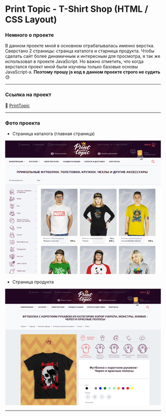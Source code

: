 # Print Topic - T-Shirt Shop (HTML / CSS Layout)


### Немного о проекте

В данном проекте мной в основном отрабатывалась именно верстка. Сверстано 2 страницы: странца каталога и старница продукта. Чтобы сделать сайт более динамичным и интересным для просмотра, я так же использовал в проекте JavaScript. Но важно отметить, что когда верстался проект мной были изучены только базовые основы JavaScript-а. **Поэтому прошу js код в данном проекте строго не судить** :sweat:
___


### Ссылка на проект

:link: [PrintTopic](http://petproject1.ru/)
___


### Фото проекта

+ Страница каталога (главная страница)

![Catalog page](/src/img/forGit/catalogPageScreen.png)

+ Страница продукта

![Product page](/src/img/forGit/2022-09-26_17-00-57.png)
___






